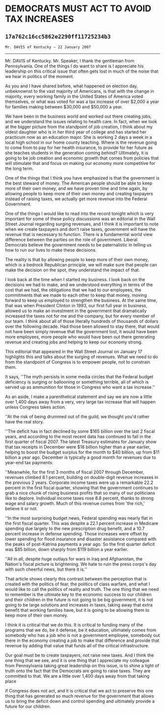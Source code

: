 # DEMOCRATS MUST ACT TO AVOID TAX INCREASES
## `17a762c16cc5862e2290ff11725234b3`
`Mr. DAVIS of Kentucky — 22 January 2007`

---


Mr. DAVIS of Kentucky. Mr. Speaker, I thank the gentleman from 
Pennsylvania. One of the things I do want to share is I appreciate his 
leadership on this critical issue that often gets lost in much of the 
noise that we hear in politics of the moment.

As you and I have shared before, what happened on election day, 
unbeknownst to the vast majority of Americans, is that with the change 
in majority, every working family in the United States of America voted 
themselves, or what was voted for was a tax increase of over $2,000 a 
year for families making between $30,000 and $50,000 a year.

We have been in the business world and worked out there creating 
jobs, and we understand the issues relating to health care. In fact, 
when we look at the bigger picture from the standpoint of job creation, 
I think about my oldest daughter who is in her third year of college 
and has started her practicum now as an education major. She is working 
2 days a week in a local high school in our home county teaching. Where 
is the revenue going to come from to pay for her health insurance, to 
provide for her future as she teaches students in the generation coming 
behind? Ultimately, it is going to be job creation and economic growth 
that comes from policies that will stimulate that and focus on making 
our economy more competitive for the long term.

One of the things that I think you have emphasized is that the 
government is the best steward of money. The American people should be 
able to keep more of their own money, and we have proven time and time 
again, by allowing people to keep more of their own money and creating 
taxpayers instead of raising taxes, we actually get more revenue into 
the Federal Government.

One of the things I would like to read into the record tonight which 
is very important for some of these policy discussions was an editorial 
in the Wall Street Journal regarding surging revenues, and I think it 
is important to note when we create taxpayers and don't raise taxes, 
government will have the revenue that is necessary to function. There 
is a fundamental world view difference between the parties on the role 
of government. Liberal Democrats believe the government needs to be 
paternalistic in telling us how to run our lives to make these 
decisions.

The reality is that by allowing people to keep more of their own 
money, which is a bedrock Republican principle, we will make sure that 
people can make the decision on the spot, they understand the impact of 
that.

I look back at the time when I started my business. I look back on 
the decisions we had to make, and we understood everything in terms of 
the cost that we had, the obligations that we had to our employees, the 
commitments that we made to each other to keep that money, moving 
forward to keep us employed to strengthen the business. At the same 
time, that was when President Clinton in 1993, our first full year in 
business, allowed us to make an investment in the government that 
dramatically increased the taxes not for me and the company, but for 
every member of our team. I think about all of those literally hundreds 
of thousands of dollars over the following decade. Had those been 
allowed to stay there, that would not have been simply revenue that the 
government lost, it would have been more employees, more people who 
would have been out there generating revenue and creating jobs and 
helping to keep our economy strong.

This editorial that appeared in the Wall Street Journal on January 17 
highlights this and talks about the surging of revenues. What we need 
to do from the standpoint of Congress is to empower people, not to 
constrain them.

It says, ''The myth persists in some media circles that the Federal 
budget deficiency is surging or ballooning or something terrible, all 
of which is served up as ammunition for those in Congress who want a 
tax increase.''

As an aside, I make a parenthetical statement and say we are now a 
little over 1,400 days away from a very, very large tax increase that 
will happen unless Congress takes action.

''At the risk of being drummed out of the guild, we thought you'd 
rather have the real story.

''The deficit has in fact declined by some $165 billion over the last 
2 fiscal years, and according to the most recent data has continued to 
fall in the first quarter of fiscal 2007. The latest Treasury estimates 
for January show that tax receipts in December were $18 billion higher 
than a year earlier, helping to boost the budget surplus for the month 
to $40 billion, up from $11 billion a year ago. December is typically a 
good month for revenues due to year-end tax payments.

''Meanwhile, for the first 3 months of fiscal 2007 through December, 
revenues climbed 8.1 percent, building on double-digit revenue 
increases in the previous 2 years. Corporate income taxes were up a 
remarkable 22.2 percent in the first fiscal quarter, showing that the 
government continues to grab a nice chunk of rising business profits 
that so many of our politicians like to deplore. Individual income 
taxes rose 8.8 percent, thanks to strong wage and salary growth. Much 
of this revenue comes from 'the rich,' believe it or not.

''In the most surprising budget news, Federal spending was nearly 
flat in the first fiscal quarter. This was despite a 22.1 percent 
increase in Medicare spending due largely to the new prescription drug 
benefit, and a 10.7 percent increase in defense spending. Those 
increases were offset by lower spending for flood insurance and 
disaster assistance compared with the peaks of post-Katrina payments a 
year ago. So the first quarter deficit was $85 billion, down sharply 
from $119 billion a year earlier.

''All in all, despite huge outlays for wars in Iraq and Afghanistan, 
the Nation's fiscal picture is brightening. We hate to ruin the press 
corps's day with such cheerful news, but there it is.''

That article shows clearly this contrast between the perception that 
is created with the politics of fear, the politics of class warfare, 
and what I would like to call the politics of reality and truth. The 
one thing that we need to remember is the ultimate key to the economic 
success to our children and their children in the future is not going 
to be big government, it is not going to be large solutions and 
increases in taxes, taking away that extra benefit that working 
families have, but it is going to be allowing them to keep more of 
their own money.

I think it is critical that we do this. It is critical to funding 
many of the programs that we do, be it defense, be it education, 
ultimately comes from somebody who has a job who is not a government 
employee, somebody out there in the economy creating a job to make that 
difference and provide that revenue by adding that value that funds all 
of the critical infrastructure.

Our goal must be to create taxpayers, not raise new taxes. And I 
think the one thing that we see, and it is one thing that I appreciate 
my colleague from Pennsylvania taking great leadership on this issue, 
is to shine a light of truth onto the fact that the Democrats are going 
to raise taxes. They are committed to that. We are a little over 1,400 
days away from that taking place


if Congress does not act, and it is critical that we act to preserve 
this one thing that has generated so much revenue for the government 
that allows us to bring the deficit down and control spending and 
ultimately provide a future for our children.